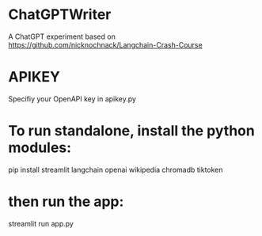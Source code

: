 # ChatGPTWriter
A ChatGPT experiment based on https://github.com/nicknochnack/Langchain-Crash-Course

# APIKEY
Specifiy your OpenAPI key in apikey.py

# To run standalone, install the python modules:
pip install streamlit langchain openai wikipedia chromadb tiktoken

# then run the app:
streamlit run app.py
